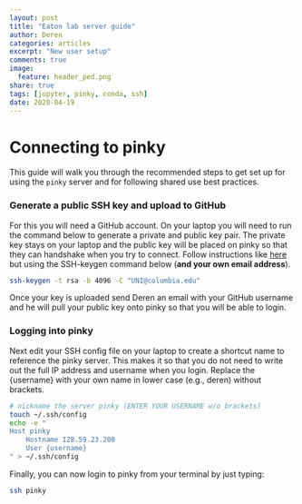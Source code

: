 ```yaml
---
layout: post
title: "Eaton lab server guide"
author: Deren
categories: articles
excerpt: "New user setup"
comments: true
image:
  feature: header_ped.png
share: true
tags: [jupyter, pinky, conda, ssh]
date: 2020-04-19
---
```



# Connecting to pinky
This guide will walk you through the recommended steps to get set up 
for using the `pinky` server and for following shared use best practices. 


### Generate a public SSH key and upload to GitHub
For this you will need a GitHub account. On your laptop you will need to run
the command below to generate a private and public key pair. The private key
stays on your laptop and the public key will be placed on pinky so that they
can handshake when you try to connect. Follow instructions like [here](https://virtualzero.net/blog/how-to-add-an-ssh-public-key-to-github-from-Ubuntu-18.04-lts) but using the SSH-keygen command below (**and your own email address**). 

```bash
ssh-keygen -t rsa -b 4096 -C "UNI@columbia.edu"
```
Once your key is uploaded send Deren an email with your GitHub username and he will pull your public key onto pinky so that you will be able to login.


### Logging into pinky
Next edit your SSH config file on your laptop to create a shortcut name to 
reference the pinky server. This makes it so that you do not need to write
out the full IP address and username when you login. Replace the {username}
with your own name in lower case (e.g., deren) without brackets.
```bash
# nickname the server pinky (ENTER YOUR USERNAME w/o brackets)
touch ~/.ssh/config
echo -e "
Host pinky
    Hostname 128.59.23.200
    User {username}
" > ~/.ssh/config
```

Finally, you can now login to pinky from your terminal by just typing:
```bash
ssh pinky
```
